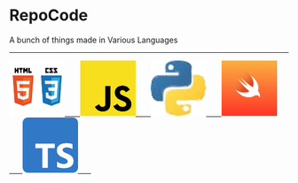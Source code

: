 # RepoCode
A bunch of things made in Various Languages

---

<p float="left">
  <a href="https://github.com/XAzure16/RepoCode/tree/HTML%26CSS">
    <img src="./HTML-CSS.png" alt="" width=100 height=100> &nbsp;&nbsp;&nbsp;&nbsp;&nbsp;
  </a>

  <a href="https://github.com/XAzure16/RepoCode/tree/JavaScript">
    <img src="./JS.png" alt="" width=100 height=100> &nbsp;&nbsp;&nbsp;&nbsp;&nbsp;
  </a>

  <a href="https://github.com/XAzure16/RepoCode/tree/Python">
    <img src="./Python.png" alt="" width=100 height=100> &nbsp;&nbsp;&nbsp;&nbsp;&nbsp;
  </a>

  <a href="https://github.com/XAzure16/RepoCode/tree/Swift">
    <img src="./Swift.jpg" alt="" width=100 height=100> &nbsp;&nbsp;&nbsp;&nbsp;&nbsp;
  </a>

  <a href="https://github.com/XAzure16/RepoCode/tree/TypeScript">
    <img src="./Typescript.png" alt="" width=100 height=100> &nbsp;&nbsp;&nbsp;&nbsp;&nbsp;
  </a>
</p>
